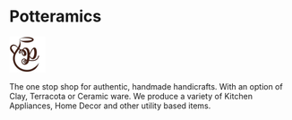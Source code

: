 # Potteramics

![](./favicon-01.png)

The one stop shop for authentic, handmade handicrafts. With an option of Clay, Terracota or Ceramic ware. We produce a variety of Kitchen Appliances, Home Decor and other utility based items.
